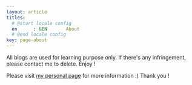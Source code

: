 ```yaml
---
layout: article
titles:
  # @start locale config
  en      : &EN       About
  # @end locale config
key: page-about
---
```


All blogs are used for learning purpose only. If there's any infringement, please contact me to delete. Enjoy !

Please visit [my personal page](https://bruceqqc.github.io/) for more information :) Thank you !
